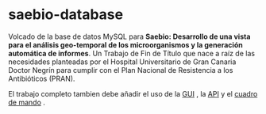 # saebio-database
Volcado de la base de datos MySQL para **Saebio: Desarrollo de una vista para el análisis geo-temporal de los microorganismos y la generación automática de informes**. Un Trabajo de Fin de Título que nace a raíz de las necesidades planteadas por el Hospital Universitario de Gran Canaria Doctor Negrín para cumplir con el Plan Nacional de Resistencia a los Antibióticos (PRAN).

El trabajo completo tambien debe añadir el uso de la [GUI](https://github.com/WaruRobaina/saebio-gui.git) , la [API](https://github.com/WaruRobaina/Saebio-data-API.git) y el [cuadro de mando](https://github.com/WaruRobaina/saebio-metabase-dashboard.git) .
